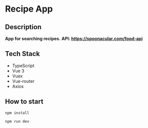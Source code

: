 # Recipe App

## Description

**App for searching recipes.** **API: https://spoonacular.com/food-api**

## Tech Stack

-   TypeScript
-   Vue 3
-   Vuex
-   Vue-router
-   Axios

## How to start

`npm install`

`npm run dev`
